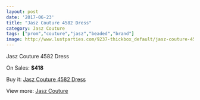 ```yaml
---
layout: post
date: '2017-06-23'
title: "Jasz Couture 4582 Dress"
category: Jasz Couture
tags: ["prom","couture","jasz","beaded","brand"]
image: http://www.lustparties.com/9237-thickbox_default/jasz-couture-4582-dress.jpg
---
```

Jasz Couture 4582 Dress

On Sales: **$418**
<a href="https://www.lustparties.com/en/jasz-couture/3226-jasz-couture-4582-dress.html"><amp-img layout="responsive" width="600" height="600" src="//www.lustparties.com/9237-thickbox_default/jasz-couture-4582-dress.jpg" alt="Jasz Couture 4582 Dress 0" /></a>
<a href="https://www.lustparties.com/en/jasz-couture/3226-jasz-couture-4582-dress.html"><amp-img layout="responsive" width="600" height="600" src="//www.lustparties.com/9238-thickbox_default/jasz-couture-4582-dress.jpg" alt="Jasz Couture 4582 Dress 1" /></a>

Buy it: [Jasz Couture 4582 Dress](https://www.lustparties.com/en/jasz-couture/3226-jasz-couture-4582-dress.html "Jasz Couture 4582 Dress")

View more: [Jasz Couture](https://www.lustparties.com/en/9-jasz-couture "Jasz Couture")